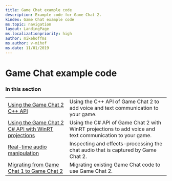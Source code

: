 ```yaml
---
title: Game Chat example code
description: Example code for Game Chat 2.
kindex: Game Chat example code
ms.topic: navigation
layout: LandingPage
ms.localizationpriority: high
author: mikehoffms
ms.author: v-mihof
ms.date: 11/01/2019
---
```


# Game Chat example code


### In this section

|     |     |
| --- | --- |
| [Using the Game Chat 2 C++ API](live-using-game-chat-2.md) | Using the C++ API of Game Chat 2 to add voice and text communication to your game. |
| [Using the Game Chat 2 C# API with WinRT projections](live-using-game-chat-2-winrt.md) | Using the C# API of Game Chat 2 with WinRT projections to add voice and text communication to your game. |
| [Real-time audio manipulation](live-real-time-audio-manipulation.md) | Inspecting and effects-processing the chat audio that is captured by Game Chat 2. |
| [Migrating from Game Chat 1 to Game Chat 2](live-game-chat-2-migration.md) | Migrating existing Game Chat code to use Game Chat 2. |
